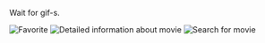 Wait for gif-s. 

![Favorite](MovieDB1/Assets.xcassets/recordings/Opening_recording.gif)
![Detailed information about movie](MovieDB1/Assets.xcassets/recordings/Detail_recording.gif)
![Search for movie](MovieDB1/Assets.xcassets/recordings/Search_recording.gif)
